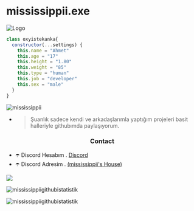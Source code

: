 # mississippii.exe
![Logo](https://cdn.discordapp.com/attachments/843580830697259018/848554351566913536/tumblr_phz2ph4Hvn1qkz08qo1_540.gif) 
```js
class oxyistekanka{
  constructor(...settings) {
    this.name = "Ahmet"
    this.age = "17"
    this.height = "1.80"
    this.weight = "85"
    this.type = "human"
    this.job = "developer"
    this.sex = "male"
  }
}
```
   <p align="left"> <img src="https://komarev.com/ghpvc/?username=mississippii-js&label=Profile%20views&color=0e75b6&style=flat" alt="mississippii" /> </p>

- > Şuanlık sadece kendi ve arkadaşlarımla yaptığım projeleri basit halleriyle githubımda paylaşıyorum. 

<h3 align="center">Contact</h3>

- ☂️ Discord Hesabım . [Discord](https://discord.com/users/794883797085978624)
- ☂️ Discord Adresim . [(mississippii's House)](discord.gg/node)
<p align="left">
<a href="https://discord.com/users/794883797085978624" target"blank_"><img src="https://img.shields.io/badge/discord%20-7289DA.svg?&style=for-the-badge&logo=discord&logoColor=white"></a>

<p><img align="center" src="https://github-readme-stats.vercel.app/api?username=mississippii&show_icons=true&theme=radical" alt="mississippiigithubistatistik" /></p>

<p><img align="center" src="https://github-readme-streak-stats.herokuapp.com/?user=mississippii&theme=radical" alt="mississippiigithubistatistik" /></p>
